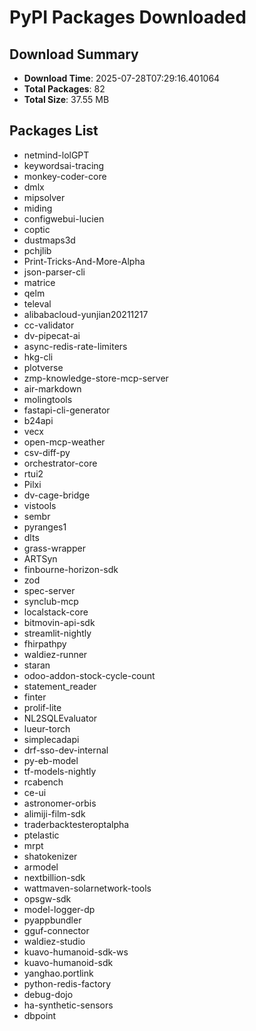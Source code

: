 # PyPI Packages Downloaded

## Download Summary
- **Download Time**: 2025-07-28T07:29:16.401064
- **Total Packages**: 82
- **Total Size**: 37.55 MB

## Packages List
- netmind-lolGPT
- keywordsai-tracing
- monkey-coder-core
- dmlx
- mipsolver
- miding
- configwebui-lucien
- coptic
- dustmaps3d
- pchjlib
- Print-Tricks-And-More-Alpha
- json-parser-cli
- matrice
- qelm
- televal
- alibabacloud-yunjian20211217
- cc-validator
- dv-pipecat-ai
- async-redis-rate-limiters
- hkg-cli
- plotverse
- zmp-knowledge-store-mcp-server
- air-markdown
- molingtools
- fastapi-cli-generator
- b24api
- vecx
- open-mcp-weather
- csv-diff-py
- orchestrator-core
- rtui2
- Pilxi
- dv-cage-bridge
- vistools
- sembr
- pyranges1
- dlts
- grass-wrapper
- ARTSyn
- finbourne-horizon-sdk
- zod
- spec-server
- synclub-mcp
- localstack-core
- bitmovin-api-sdk
- streamlit-nightly
- fhirpathpy
- waldiez-runner
- staran
- odoo-addon-stock-cycle-count
- statement_reader
- finter
- prolif-lite
- NL2SQLEvaluator
- lueur-torch
- simplecadapi
- drf-sso-dev-internal
- py-eb-model
- tf-models-nightly
- rcabench
- ce-ui
- astronomer-orbis
- alimiji-film-sdk
- traderbacktesteroptalpha
- ptelastic
- mrpt
- shatokenizer
- armodel
- nextbillion-sdk
- wattmaven-solarnetwork-tools
- opsgw-sdk
- model-logger-dp
- pyappbundler
- gguf-connector
- waldiez-studio
- kuavo-humanoid-sdk-ws
- kuavo-humanoid-sdk
- yanghao.portlink
- python-redis-factory
- debug-dojo
- ha-synthetic-sensors
- dbpoint
